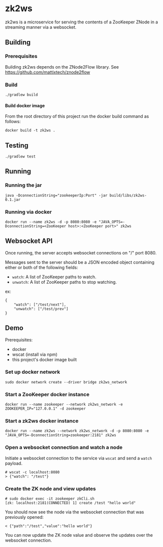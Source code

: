 # zk2ws
zk2ws is a microservice for serving the contents of a ZooKeeper ZNode in a streaming manner via a websocket. 

## Building
### Prerequisites
Building zk2ws depends on the ZNode2Flow library. See https://github.com/mattixtech/znode2flow

### Build
`./gradlew build`

#### Build docker image
From the root directory of this project run the docker build command as follows:

`docker build -t zk2ws .`

## Testing
`./gradlew test`

## Running
### Running the jar
`java -DconnectionString="zookeeperIp:Port" -jar build/libs/zk2ws-0.1.jar`
### Running via docker
`docker run --name zk2ws -d -p 8080:8080 -e "JAVA_OPTS=-DconnectionString=<ZooKeeper host>:<ZooKeeper port>" zk2ws`

## Websocket API
Once running, the server accepts websocket connections on "/" port 8080.

Messages sent to the server should be a JSON encoded object containing either or both of the following fields:
* `watch`: A list of ZooKeeper paths to watch.
* `unwatch`: A list of ZooKeeper paths to stop watching.

ex:
```
{
    "watch": ["/test/next"],
    "unwatch": ["/test/prev"]
}
```

## Demo
Prerequisites:
* docker
* wscat (install via npm)
* this project's docker image built
### Set up docker network
`sudo docker network create --driver bridge zk2ws_network`
### Start a ZooKeeper docker instance
`docker run --name zookeeper --network zk2ws_network -e ZOOKEEPER_IP="127.0.0.1" -d zookeeper`
### Start a zk2ws docker instance
`docker run --name zk2ws --network zk2ws_network -d -p 8080:8080 -e "JAVA_OPTS=-DconnectionString=zookeeper:2181" zk2ws`
### Open a websocket connection and watch a node
Initiate a websocket connection to the service via `wscat` and send a `watch` payload.
```
# wscat -c localhost:8080
> {"watch": "/test"}
```
### Create the ZK node and view updates
```
# sudo docker exec -it zookeeper zkCli.sh
[zk: localhost:2181(CONNECTED) 1] create /test "hello world"
```

You should now see the node via the websocket connection that was previously opened:
```
< {"path":"/test","value":"hello world"}
```

You can now update the ZK node value and observe the updates over the websocket connection.

